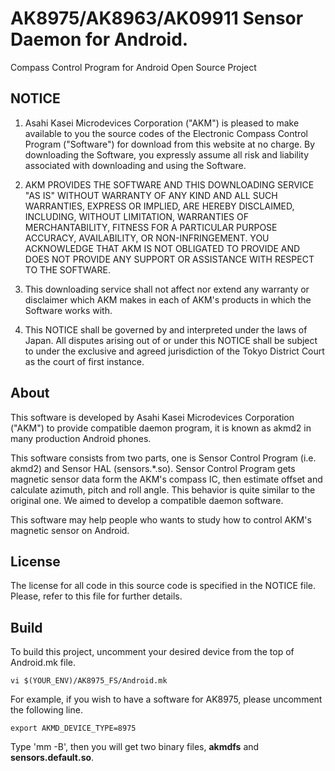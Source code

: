 AK8975/AK8963/AK09911 Sensor Daemon for Android.
=========
Compass Control Program for Android Open Source Project

## NOTICE
 1. Asahi Kasei Microdevices Corporation ("AKM") is pleased to make available to you the source codes of the Electronic Compass Control Program ("Software") for download from this website at no charge.   By downloading the Software, you expressly assume all risk and liability associated with downloading and using the Software.

 2. AKM PROVIDES THE SOFTWARE AND THIS DOWNLOADING SERVICE "AS IS" WITHOUT WARRANTY OF ANY KIND AND ALL SUCH WARRANTIES, EXPRESS OR IMPLIED, ARE HEREBY DISCLAIMED, INCLUDING, WITHOUT LIMITATION, WARRANTIES OF MERCHANTABILITY, FITNESS FOR A PARTICULAR PURPOSE ACCURACY, AVAILABILITY, OR NON-INFRINGEMENT.  YOU ACKNOWLEDGE THAT AKM IS NOT OBLIGATED TO PROVIDE AND DOES NOT PROVIDE ANY SUPPORT OR ASSISTANCE WITH RESPECT TO THE SOFTWARE.

 3. This downloading service shall not affect nor extend any warranty or disclaimer which AKM makes in each of AKM's products in which the Software works with.

 4. This NOTICE shall be governed by and interpreted under the laws of Japan.  All disputes arising out of or under this NOTICE shall be subject to under the exclusive and agreed jurisdiction of the Tokyo District Court as the court of first instance.

## About
This software is developed by Asahi Kasei Microdevices Corporation ("AKM") to provide compatible daemon program, it is known as akmd2 in many production Android phones.

This software consists from two parts, one is Sensor Control Program (i.e. akmd2) and Sensor HAL (sensors.*.so).  Sensor Control Program gets magnetic sensor data form the AKM's compass IC, then estimate offset and calculate azimuth, pitch and roll angle. This behavior is quite similar to the original one. We aimed to develop a compatible daemon software. 

This software may help people who wants to study how to control AKM's magnetic sensor on Android.

## License
The license for all code in this source code is specified in the NOTICE file.  Please, refer to this file for further details.

## Build
To build this project, uncomment your desired device from the top of Android.mk file.

	vi $(YOUR_ENV)/AK8975_FS/Android.mk

For example, if you wish to have a software for AK8975, please uncomment the following line.

	export AKMD_DEVICE_TYPE=8975

Type 'mm -B', then you will get two binary files, **akmdfs** and **sensors.default.so**.

